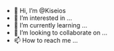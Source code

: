 - 👋 Hi, I’m @Kiseios
- 👀 I’m interested in ...
- 🌱 I’m currently learning ...
- 💞️ I’m looking to collaborate on ...
- 📫 How to reach me ...

<!---
Kiseios/Kiseios is a ✨ special ✨ repository because its `README.md` (this file) appears on your GitHub profile.
You can click the Preview link to take a look at your changes.
--->
